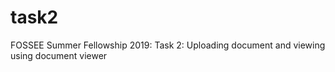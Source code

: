 # task2
FOSSEE Summer Fellowship 2019: Task 2: Uploading document and viewing using document viewer
